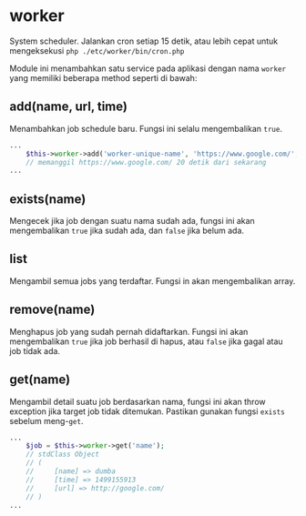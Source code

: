 # worker

System scheduler. Jalankan cron setiap 15 detik, atau lebih cepat untuk mengeksekusi
`php ./etc/worker/bin/cron.php`

Module ini menambahkan satu service pada aplikasi dengan nama `worker` yang memiliki
beberapa method seperti di bawah:

## add(name, url, time)

Menambahkan job schedule baru. Fungsi ini selalu mengembalikan `true`.

```php
...
    $this->worker->add('worker-unique-name', 'https://www.google.com/', time() + 20);
    // memanggil https://www.google.com/ 20 detik dari sekarang
...
```

## exists(name)

Mengecek jika job dengan suatu nama sudah ada, fungsi ini akan mengembalikan `true`
jika sudah ada, dan `false` jika belum ada.

## list

Mengambil semua jobs yang terdaftar. Fungsi in akan mengembalikan array.

## remove(name)

Menghapus job yang sudah pernah didaftarkan. Fungsi ini akan mengembalikan `true`
jika job berhasil di hapus, atau `false` jika gagal atau job tidak ada.

## get(name)

Mengambil detail suatu job berdasarkan nama, fungsi ini akan throw exception jika
target job tidak ditemukan. Pastikan gunakan fungsi `exists` sebelum meng-`get`.

```php
...
    $job = $this->worker->get('name');
    // stdClass Object
    // (
    //     [name] => dumba
    //     [time] => 1499155913
    //     [url] => http://google.com/
    // )
...
```
